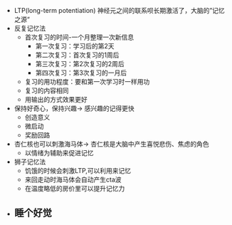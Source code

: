 - LTP(long-term potentiation)
  神经元之间的联系呗长期激活了，大脑的”记忆之源“
- 反复记忆法
	- 首次复习的时间-一个月整理一次新信息
		- 第一次复习：学习后的第2天
		- 第二次复习：首次复习的1周后
		- 第三次复习：第2次复习的2周后
		- 第四次复习：第3次复习的一月后
	- 复习的用功程度：要和第一次学习时一样用功
	- 复习的内容相同
	- 用输出的方式效果更好
- 保持好奇心，保持兴趣-> 感兴趣的记得更快
	- 创造意义
	- 微启动
	- 奖励回路
- 杏仁核也可以刺激海马体-> 杏仁核是大脑中产生喜悦悲伤、焦虑的角色
	- 以情绪为辅助来促进记忆
- 狮子记忆法
	- 饥饿的时候会刺激LTP,可以利用来记忆
	- 来回走动时海马体会自动产生cta波
	- 在温度略低的房价里可以提升记忆力
- 睡个好觉
	-